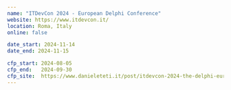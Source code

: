 ```yaml
---
name: "ITDevCon 2024 - European Delphi Conference"
website: https://www.itdevcon.it/
location: Roma, Italy
online: false

date_start: 2024-11-14
date_end: 2024-11-15

cfp_start: 2024-08-05
cfp_end:   2024-09-30
cfp_site:  https://www.danieleteti.it/post/itdevcon-2024-the-delphi-european-conference/
---
```

